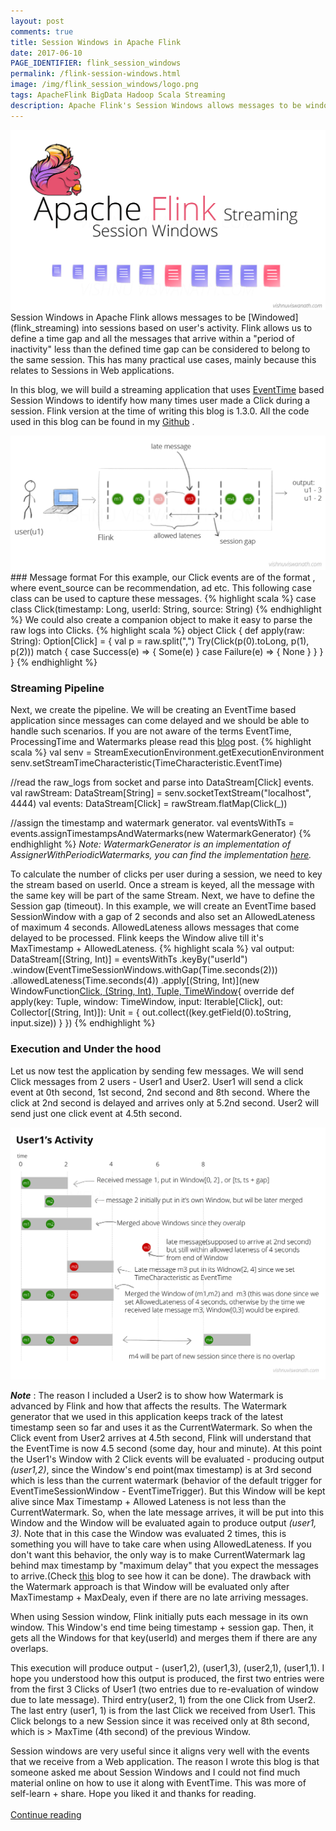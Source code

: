 ```yaml
---
layout: post
comments: true
title: Session Windows in Apache Flink
date: 2017-06-10
PAGE_IDENTIFIER: flink_session_windows
permalink: /flink-session-windows.html
image: /img/flink_session_windows/logo.png
tags: ApacheFlink BigData Hadoop Scala Streaming
description: Apache Flink's Session Windows allows messages to be windowed into sessions. In this blog, we will create a streaming application that counts number of Clicks made by each user within a session using EventTimeSession windows.
---
```

<div class="col three">
    <img class="col three" src="/img/flink_session/header.png">
</div>
Session Windows in Apache Flink allows messages to be [Windowed](flink_streaming) into sessions based on user's activity. Flink allows us to define a time gap and all the messages that arrive within a "period of inactivity" less than the defined time gap can be considered to belong to the same session. This has many practical use cases, mainly because this relates to Sessions in Web applications.

In this blog, we will build a streaming application that uses [EventTime](flink_eventtime) based Session Windows to identify how many times user made a Click during a session. Flink version at the time of writing this blog is 1.3.0. All the code used in this blog can be found in my [Github](https://github.com/soniclavier/bigdata-notebook/tree/master/flink/src/main/scala/com/vishnu/flink/streaming/sessionwindows) <i class="fa fa-github" aria-hidden="true"></i>.
<div class="col three">
    <img class="col three expandable" src="/img/flink_session/use_case.png">
</div>
### Message format
For this example, our Click events are of the format <timestamp, user_id, event_source>, where event_source can be recommendation, ad etc. This following case class can be used to capture these messages.
{% highlight scala %}
case class Click(timestamp: Long, userId: String, source: String)
{% endhighlight %}
We could also create a companion object to make it easy to parse the raw logs into Clicks.
{% highlight scala %}
object Click {
    def apply(raw: String): Option[Click] = {
      val p = raw.split(",")
      Try(Click(p(0).toLong, p(1), p(2))) match {
        case Success(e) ⇒ {
          Some(e)
        }
        case Failure(e) ⇒ {
          None
        }
      }
    }
  }
{% endhighlight %}

### Streaming Pipeline
Next, we create the pipeline. We will be creating an EventTime based application since messages can come delayed and we should be able to handle such scenarios. If you are not aware of the terms EventTime, ProcessingTime and Watermarks please read this [blog](flink_eventtime) post.
{% highlight scala %}
val senv = StreamExecutionEnvironment.getExecutionEnvironment
senv.setStreamTimeCharacteristic(TimeCharacteristic.EventTime)

//read the raw_logs from socket and parse into DataStream[Click] events.
val rawStream: DataStream[String] = senv.socketTextStream("localhost", 4444)
val events: DataStream[Click] = rawStream.flatMap(Click(_))

//assign the timestamp and watermark generator.
val eventsWithTs = events.assignTimestampsAndWatermarks(new WatermarkGenerator)
{% endhighlight %}
*Note: WatermarkGenerator is an implementation of AssignerWithPeriodicWatermarks, you can find the implementation [here](https://github.com/soniclavier/bigdata-notebook/blob/master/flink/src/main/scala/com/vishnu/flink/streaming/sessionwindows/SessionWindowExample.scala#L77).*

To calculate the number of clicks per user during a session, we need to key the stream based on userId. Once a stream is keyed, all the message with the same key will be part of the same Stream. Next, we have to define the Session gap (timeout). In this example, we will create an EventTime based SessionWindow with a gap of 2 seconds and also set an AllowedLateness of maximum 4 seconds. AllowedLateness allows messages that come delayed to be processed. Flink keeps the Window alive till it's MaxTimestamp + AllowedLateness.
{% highlight scala %}
val output: DataStream[(String, Int)] = eventsWithTs
    .keyBy("userId")
    .window(EventTimeSessionWindows.withGap(Time.seconds(2)))
    .allowedLateness(Time.seconds(4))
    .apply[(String, Int)](new WindowFunction[Click, (String, Int), Tuple, TimeWindow](){
      override def apply(key: Tuple,
                         window: TimeWindow,
                         input: Iterable[Click],
                         out: Collector[(String, Int)]): Unit = {
        out.collect((key.getField(0).toString, input.size))
      }
})
{% endhighlight %}
### Execution and Under the hood
Let us now test the application by sending few messages. We will send Click messages from 2 users - User1 and User2. User1 will send a click event at 0th second, 1st second, 2nd second and 8th second. Where the click at 2nd second is delayed and arrives only at 5.2nd second. User2 will send just one click event at 4.5th second. 

<div class="col three">
    <img class="col three expandable" src="/img/flink_session/session_merge.png">
</div>

***Note*** : The reason I included a User2 is to show how Watermark is advanced by Flink and how that affects the results. The Watermark generator that we used in this application keeps track of the latest timestamp seen so far and uses it as the CurrentWatermark. So when the Click event from User2 arrives at 4.5th second, Flink will understand that the EventTime is now 4.5 second (some day, hour and minute). At this point the User1's Window with 2 Click events will be evaluated - producing output *(user1,2)*, since the Window's end point(max timestamp) is at 3rd second which is less than the current watermark (behavior of the default trigger for EventTimeSessionWindow - EventTimeTrigger). But this Window will be kept alive since Max Timestamp + Allowed Lateness is not less than the CurrentWatermark. So, when the late message arrives, it will be put into this Window and the Window will be evaluated again to produce output *(user1, 3)*. Note that in this case the Window was evaluated 2 times, this is something you will have to take care when using AllowedLateness. If you don't want this behavior, the only way is to make CurrentWatermark lag behind max timestamp by "maximum delay" that you expect the messages to arrive.(Check [this](flink_eventtime#watermarks) blog to see how it can be done). The drawback with the Watermark approach is that Window will be evaluated only after MaxTimestamp + MaxDealy, even if there are no late arriving messages. 

When using Session window, Flink initially puts each message in its own window. This Window's end time being timestamp + session gap. Then, it gets all the Windows for that key(userId) and merges them if there are any overlaps. 

This execution will produce output - (user1,2), (user1,3), (user2,1), (user1,1). I hope you understood how this output is produced, the first two entries were from the first 3 Clicks of User1 (two entries due to re-evaluation of window due to late message). Third entry(user2, 1) from the one Click from User2. The last entry (user1, 1) is from the last Click we received from User1. This Click belongs to a new Session since it was received only at 8th second, which is > MaxTime (4th second) of the previous Window.

Session windows are very useful since it aligns very well with the events that we receive from a Web application. The reason I wrote this blog is that someone asked me about Session Windows and I could not find much material online on how to use it along with EventTime. This was more of self-learn + share. Hope you liked it and thanks for reading.	
<br/><a href="search.html?query=flink">Continue reading</a>
